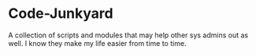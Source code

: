 # Code-Junkyard
A collection of scripts and modules that may help other sys admins out as well. I know they make my life easier from time to time.
